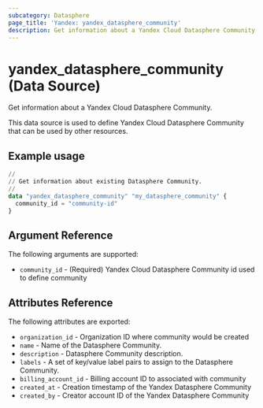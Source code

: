 ```yaml
---
subcategory: Datasphere
page_title: 'Yandex: yandex_datasphere_community'
description: Get information about a Yandex Cloud Datasphere Community.
---
```


# yandex_datasphere_community (Data Source)

Get information about a Yandex Cloud Datasphere Community.

This data source is used to define Yandex Cloud Datasphere Community that can be used by other resources.

## Example usage

```terraform
//
// Get information about existing Datasphere Community.
//
data "yandex_datasphere_community" "my_datasphere_community" {
  community_id = "community-id"
}
```

## Argument Reference

The following arguments are supported:

* `community_id` - (Required) Yandex Cloud Datasphere Community id used to define community

## Attributes Reference

The following attributes are exported:

* `organization_id` - Organization ID where community would be created
* `name` - Name of the Datasphere Community.
* `description` - Datasphere Community description.
* `labels` - A set of key/value label pairs to assign to the Datasphere Community.
* `billing_account_id` - Billing account ID to associated with community
* `created_at` - Creation timestamp of the Yandex Datasphere Community
* `created_by` - Creator account ID of the Yandex Datasphere Community
